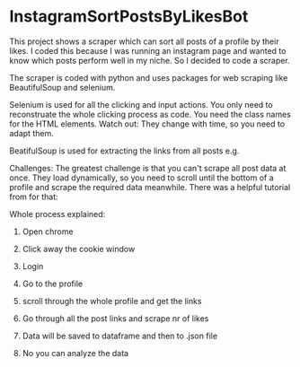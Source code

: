# InstagramSortPostsByLikesBot

This project shows a scraper which can sort all posts of a profile by their likes. I coded this because I was running an instagram page and wanted to know which posts perform well in my niche.
So I decided to code a scraper.

The scraper is coded with python and uses packages for web scraping like BeautifulSoup and selenium. 

Selenium is used for all the clicking and input actions. You only need to reconstruate the whole clicking process as code. You need the class names for the HTML elements.
Watch out: They change with time, so you need to adapt them.

BeatifulSoup is used for extracting the links from all posts e.g.

Challenges:
The greatest challenge is that you can't scrape all post data at once. They load dynamically, so you need to scroll until the bottom of a profile and scrape the required data meanwhile.
There was a helpful tutorial from for that:

Whole process explained:

1. Open chrome

2. Click away the cookie window

3. Login

4. Go to the profile

5. scroll through the whole profile and get the links

6. Go through all the post links and scrape nr of likes

7. Data will be saved to dataframe and then to .json file

8. No you can analyze the data
